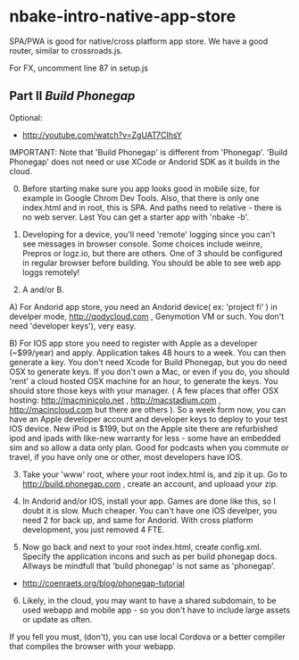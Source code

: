 # nbake-intro-native-app-store

SPA/PWA is good for native/cross platform app store.
We have a good router, similar to crossroads.js.

For FX, uncomment line 87 in setup.js

## Part II *Build Phonegap*

Optional:
- http://youtube.com/watch?v=ZgUAT7CIhsY

IMPORTANT: Note that 'Build Phonegap' is different from 'Phonegap'.
'Build Phonegap' does not need or use XCode or Andorid SDK as it builds in the cloud.

0) Before starting make sure you app looks good in mobile size, for example in Google Chrom Dev Tools. Also, that there is only one index.html and in root, this is SPA. And paths need to relative - there is no web server.
Last
You can get a starter app with 'nbake -b'.

1) Developing for a device, you'll need 'remote' logging since you can't see messages in browser console. Some choices include weinre, Prepros or logz.io, but there are others. One of 3 should be configured in regular browser before building. You should be able to see web app loggs remotely!


2. A and/or B.

A) For Andorid app store, you need an Andorid device( ex: 'project fi' ) in develper mode, http://qodycloud.com , Genymotion VM or such. You don't need 'developer keys'), very easy.

B) For IOS app store you need to register with Apple as a developer (~$99/year) and apply. Application takes 48 hours to a week. You can then generate a key. You don't need Xcode
for Build Phonegap, but you do need OSX to generate keys. If you don't own a Mac, or even if you do, you should 'rent' a cloud hosted OSX machine for an hour, to generate the keys. You should store those keys with your manager.
( A few places that offer OSX hosting: http://macminicolo.net , http://macstadium.com , http://macincloud.com but there are others ).
So a week form now, you can have an Apple developer account and developer keys to deploy to your test IOS device. New iPod is $199, but on the Apple site there are refurbished ipod and ipads with like-new warranty for less - some have an embedded sim and so allow a data only plan.  Good for podcasts when you commute or travel, if you have only one or other, most developers have IOS.

3. Take your 'www' root, where your root index.html is, and zip it up. Go to http://build.phonegap.com , create an account, and uploaad your zip.


4. In Andorid and/or IOS, install your app. Games are done like this, so I doubt it is slow.
Much cheaper. You can't have one IOS develper, you need 2 for back up, and same for Andorid. With cross platform development, you just removed 4 FTE.


5. Now go back and next to your root index.html, create config.xml. Specify the application incons and such as per build phonegap docs. Allways be mindfull that 'build phonegap' is not same as 'phonegap'.
- http://coenraets.org/blog/phonegap-tutorial

6. Likely, in the cloud, you may want to have a shared subdomain, to be used webapp and mobile app - so you don't have to include large assets or update as often.

If you fell you must, (don't), you can use local Cordova or a better compiler that compiles the browser with your webapp.
